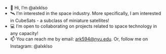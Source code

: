 - 👋 Hi, I’m @alxklso
- 🛰 I’m interested in the space industry. More specifically, I am interested in CubeSats - a subclass of miniature satellites!
- 💻 I’m open to collaborating on projects related to space technology in any capacity!
- 📫 You can reach me by email: ark594@nyu.edu. Or, follow me on Instagram: @alxklso
